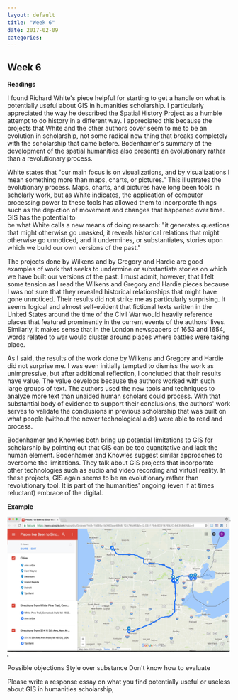 ```yaml
---
layout: default
title: "Week 6"
date: 2017-02-09
categories:
---
```

## Week 6

**Readings**

I found Richard White's piece helpful for starting to get a handle on what is potentially useful about GIS in humanities scholarship. I particularly appreciated the way he described the Spatial History Project as a humble attempt to do history in a different way. I appreciated this because the projects that White and the other authors cover seem to me to be an evolution in scholarship, not some radical new thing that breaks completely with the scholarship that came before. Bodenhamer's summary of the development of the spatial humanities also presents an evolutionary rather than a revolutionary process.

White states that "our main focus is on visualizations, and by visualizations I mean something more than maps, charts, or pictures." This illustrates the evolutionary process. Maps, charts, and pictures have long been tools in scholarly work, but as White indicates, the application of computer processing power to these tools has allowed them to incorporate things such as the depiction of movement and changes that happened over time. GIS has the potential to     
be what White calls a new means of doing research: "it generates questions that might otherwise go unasked, it reveals historical relations that might otherwise go unnoticed, and it undermines, or substantiates, stories upon which we build our own versions of the past."

The projects done by Wilkens and by Gregory and Hardie are good examples of work that seeks to undermine or substantiate stories on which we have built our versions of the past. I must admit, however, that I felt some tension as I read the Wilkens and Gregory and Hardie pieces because I was not sure that they revealed historical relationships that might have gone unnoticed. Their results did not strike me as particularly surprising. It seems logical and almost self-evident that fictional texts written in the United States around the time of the Civil War would heavily reference places that featured prominently in the current events of the authors' lives. Similarly, it makes sense that in the London newspapers of 1653 and 1654, words related to war would cluster around places where battles were taking place.

As I said, the results of the work done by Wilkens and Gregory and Hardie did not surprise me. I was even initially tempted to dismiss the work as unimpressive, but after additional reflection, I concluded that their results have value. The value develops because the authors worked with such large groups of text. The authors used the new tools and techniques to analyze more text than unaided human scholars could process. With that substantial body of evidence to support their conclusions, the authors' work serves to validate the conclusions in previous scholarship that was built on what people (without the newer technological aids) were able to read and process.      

Bodenhamer and Knowles both bring up potential limitations to GIS for scholarship by pointing out that GIS can be too quantitative and lack the human element. Bodenhamer and Knowles suggest similar approaches to overcome the limitations.
They talk about GIS projects that incorporate other technologies such as audio and video recording and virtual reality. In these projects, GIS again seems to be an evolutionary rather than revolutionary tool. It is part of the humanities' ongoing (even if at times reluctant) embrace of the digital.

**Example**

![Image of Map](GIS_Example.jpg)

Possible objections
Style over substance
Don't know how to evaluate

Please write a response essay on what you find potentially useful or useless about GIS in humanities scholarship,
